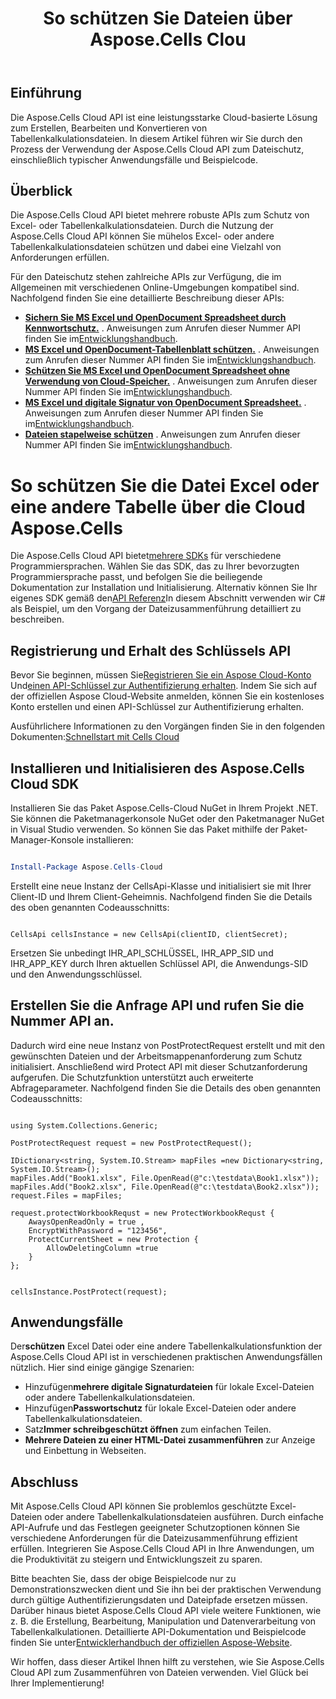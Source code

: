 ﻿---
title: So schützen Sie Dateien über Aspose.Cells Clou
type: docs
url: /de/how-to-protect-file
description: So schützen Sie Dateien über die Aspose.Cells Cloud
weight: 10
kwords: Excel, Office Cloud, REST API, Tabellenkalkulation, PDF, CSV, Json, Markdwon, So schützen Sie Dateien über Aspose.Cells Cloud
---
## Einführung

Die Aspose.Cells Cloud API ist eine leistungsstarke Cloud-basierte Lösung zum Erstellen, Bearbeiten und Konvertieren von Tabellenkalkulationsdateien. In diesem Artikel führen wir Sie durch den Prozess der Verwendung der Aspose.Cells Cloud API zum Dateischutz, einschließlich typischer Anwendungsfälle und Beispielcode.

## Überblick

Die Aspose.Cells Cloud API bietet mehrere robuste APIs zum Schutz von Excel- oder Tabellenkalkulationsdateien. Durch die Nutzung der Aspose.Cells Cloud API können Sie mühelos Excel- oder andere Tabellenkalkulationsdateien schützen und dabei eine Vielzahl von Anforderungen erfüllen.


Für den Dateischutz stehen zahlreiche APIs zur Verfügung, die im Allgemeinen mit verschiedenen Online-Umgebungen kompatibel sind. Nachfolgend finden Sie eine detaillierte Beschreibung dieser APIs:

- **[Sichern Sie MS Excel und OpenDocument Spreadsheet durch Kennwortschutz.](https://reference.aspose.cloud/cells/#/Workbook/PostEncryptWorkbook)** . Anweisungen zum Anrufen dieser Nummer API finden Sie im[Entwicklungshandbuch](https://docs.aspose.cloud/cells/workbook/encrypt/).
- **[MS Excel und OpenDocument-Tabellenblatt schützen.](https://reference.aspose.cloud/cells/#/Workbook/PostProtectWorkbook)** . Anweisungen zum Anrufen dieser Nummer API finden Sie im[Entwicklungshandbuch](https://docs.aspose.cloud/cells/workbook/protect/).
- **[Schützen Sie MS Excel und OpenDocument Spreadsheet ohne Verwendung von Cloud-Speicher.](https://reference.aspose.cloud/cells/#/LightCells/PostProtect)** . Anweisungen zum Anrufen dieser Nummer API finden Sie im[Entwicklungshandbuch](https://docs.aspose.cloud/cells/protect/without-using-storage/).
- **[MS Excel und digitale Signatur von OpenDocument Spreadsheet.](https://reference.aspose.cloud/cells/#/Workbook/PostDigitalSignature)** . Anweisungen zum Anrufen dieser Nummer API finden Sie im[Entwicklungshandbuch](https://docs.aspose.cloud/cells/workbook/digital-signature/).
- **[Dateien stapelweise schützen](https://reference.aspose.cloud/cells/#/Batch/PostBatchProtect)** . Anweisungen zum Anrufen dieser Nummer API finden Sie im[Entwicklungshandbuch](https://docs.aspose.cloud/cells/batch/protect/).


# So schützen Sie die Datei Excel oder eine andere Tabelle über die Cloud Aspose.Cells

 Die Aspose.Cells Cloud API bietet[mehrere SDKs](https://github.com/aspose-cells-cloud) für verschiedene Programmiersprachen. Wählen Sie das SDK, das zu Ihrer bevorzugten Programmiersprache passt, und befolgen Sie die beiliegende Dokumentation zur Installation und Initialisierung. Alternativ können Sie Ihr eigenes SDK gemäß den[API Referenz](https://reference.aspose.cloud/cells/)In diesem Abschnitt verwenden wir C# als Beispiel, um den Vorgang der Dateizusammenführung detailliert zu beschreiben.


## Registrierung und Erhalt des Schlüssels API

 Bevor Sie beginnen, müssen Sie[Registrieren Sie ein Aspose Cloud-Konto](https://id.containerize.com/signup) Und[einen API-Schlüssel zur Authentifizierung erhalten](https://dashboard.aspose.cloud/applications). Indem Sie sich auf der offiziellen Aspose Cloud-Website anmelden, können Sie ein kostenloses Konto erstellen und einen API-Schlüssel zur Authentifizierung erhalten.

 Ausführlichere Informationen zu den Vorgängen finden Sie in den folgenden Dokumenten:[Schnellstart mit Cells Cloud](https://docs.aspose.cloud/cells/quickstart/)


## Installieren und Initialisieren des Aspose.Cells Cloud SDK

Installieren Sie das Paket Aspose.Cells-Cloud NuGet in Ihrem Projekt .NET. Sie können die Paketmanagerkonsole NuGet oder den Paketmanager NuGet in Visual Studio verwenden.
So können Sie das Paket mithilfe der Paket-Manager-Konsole installieren:

```Powershell

Install-Package Aspose.Cells-Cloud

```
Erstellt eine neue Instanz der CellsApi-Klasse und initialisiert sie mit Ihrer Client-ID und Ihrem Client-Geheimnis. Nachfolgend finden Sie die Details des oben genannten Codeausschnitts:

```CSharp

CellsApi cellsInstance = new CellsApi(clientID, clientSecret);

```

Ersetzen Sie unbedingt IHR_API_SCHLÜSSEL, IHR_APP_SID und IHR_APP_KEY durch Ihren aktuellen Schlüssel API, die Anwendungs-SID und den Anwendungsschlüssel.

## Erstellen Sie die Anfrage API und rufen Sie die Nummer API an.

Dadurch wird eine neue Instanz von PostProtectRequest erstellt und mit den gewünschten Dateien und der Arbeitsmappenanforderung zum Schutz initialisiert. Anschließend wird Protect API mit dieser Schutzanforderung aufgerufen. Die Schutzfunktion unterstützt auch erweiterte Abfrageparameter. Nachfolgend finden Sie die Details des oben genannten Codeausschnitts:


```CSharp

using System.Collections.Generic;

PostProtectRequest request = new PostProtectRequest();

IDictionary<string, System.IO.Stream> mapFiles =new Dictionary<string, System.IO.Stream>(); 
mapFiles.Add("Book1.xlsx", File.OpenRead(@"c:\testdata\Book1.xlsx"));
mapFiles.Add("Book2.xlsx", File.OpenRead(@"c:\testdata\Book2.xlsx"));
request.Files = mapFiles;

request.protectWorkbookRequst = new ProtectWorkbookRequst {
    AwaysOpenReadOnly = true ,
    EncryptWithPassword = "123456",
    ProtectCurrentSheet = new Protection { 
        AllowDeletingColumn =true
    }
};


cellsInstance.PostProtect(request);

```


## Anwendungsfälle

 Der**schützen** Excel Datei oder eine andere Tabellenkalkulationsfunktion der Aspose.Cells Cloud API ist in verschiedenen praktischen Anwendungsfällen nützlich. Hier sind einige gängige Szenarien:

-  Hinzufügen**mehrere digitale Signaturdateien** für lokale Excel-Dateien oder andere Tabellenkalkulationsdateien.
-  Hinzufügen**Passwortschutz** für lokale Excel-Dateien oder andere Tabellenkalkulationsdateien.
-  Satz**Immer schreibgeschützt öffnen** zum einfachen Teilen.
- **Mehrere Dateien zu einer HTML-Datei zusammenführen** zur Anzeige und Einbettung in Webseiten.

## Abschluss

Mit Aspose.Cells Cloud API können Sie problemlos geschützte Excel-Dateien oder andere Tabellenkalkulationsdateien ausführen. Durch einfache API-Aufrufe und das Festlegen geeigneter Schutzoptionen können Sie verschiedene Anforderungen für die Dateizusammenführung effizient erfüllen. Integrieren Sie Aspose.Cells Cloud API in Ihre Anwendungen, um die Produktivität zu steigern und Entwicklungszeit zu sparen.

 Bitte beachten Sie, dass der obige Beispielcode nur zu Demonstrationszwecken dient und Sie ihn bei der praktischen Verwendung durch gültige Authentifizierungsdaten und Dateipfade ersetzen müssen. Darüber hinaus bietet Aspose.Cells Cloud API viele weitere Funktionen, wie z. B. die Erstellung, Bearbeitung, Manipulation und Datenverarbeitung von Tabellenkalkulationen. Detaillierte API-Dokumentation und Beispielcode finden Sie unter[Entwicklerhandbuch der offiziellen Aspose-Website](/developer-guide/).

Wir hoffen, dass dieser Artikel Ihnen hilft zu verstehen, wie Sie Aspose.Cells Cloud API zum Zusammenführen von Dateien verwenden. Viel Glück bei Ihrer Implementierung!

